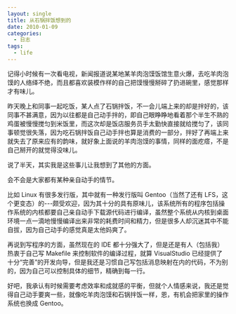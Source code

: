 ```yaml
---
layout: single
title: 从石锅拌饭想到的
date: 2010-01-09
categories:
  - 日志
tags:
  - life
---
```


记得小时候有一次看电视，新闻报道说某地某羊肉泡馍饭馆生意火爆，去吃羊肉泡馍的人络绎不绝，而且都喜欢装模作样的自己把馍慢慢掰碎了扔进碗里，感觉那样才有味儿。

昨天晚上和同事一起吃饭，某人点了石锅拌饭，不一会儿端上来的却是拌好的，该同事不甚满意，因为以往都是自己动手拌的，即自己眼睁睁地看着那个半生不熟的鸡蛋被慢慢搅匀到米饭里，而这次却是饭店服务员手太勤快直接就给搅匀了，该同事顿觉很失落，因为吃石锅拌饭自己动手拌也算是消费的一部分，拌好了再端上来就失去了原来应有的韵味，就好象上面说的羊肉泡馍的事情，同样的面疙瘩，不是自己掰开的就觉得没味儿。

说了半天，其实我是这些事儿让我想到了其他的方面。

会不会是大家都有某种亲自动手的情节。

比如 Linux 有很多发行版，其中就有一种发行版叫 Gentoo（当然了还有 LFS，这个更变态）的---颇受欢迎，因为其十分的具有原味儿，该系统所有的程序包括操作系统的内核都要自己亲自动手下载源代码进行编译，虽然整个系统从内核到桌面环境一点一滴地慢慢编译出来非常的耗费时间和精力，但是很多人却沉迷其中不能自拔，因为自己动手的感觉真是太他妈爽了。

再说到写程序的方面，虽然现在的 IDE 都十分强大了，但是还是有人（包括我）热衷于自己写 Makefile 来控制软件的编译过程，就算 VisualStudio 已经提供了十分“完善”的开发向导，但是我还是习惯自己写包括消息映射在内的代码，不为别的，因为自己可以控制具体的细节，精确到每一行。

好吧，我承认有时候需要考虑效率和成就感的平衡，但就个人情感来说，我还是觉得自己动手要爽一些，就像吃羊肉泡馍和石锅拌饭一样，恩，有机会把家里的操作系统也换成 Gentoo。
